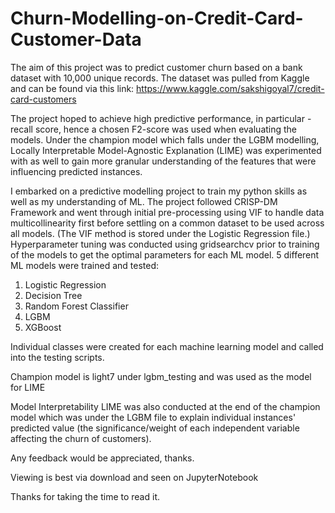 # Churn-Modelling-on-Credit-Card-Customer-Data

The aim of this project was to predict customer churn based on a bank dataset with 10,000 unique records.
The dataset was pulled from Kaggle and can be found via this link: https://www.kaggle.com/sakshigoyal7/credit-card-customers

The project hoped to achieve high predictive performance, in particular - recall score, hence a chosen F2-score was used when evaluating the models.
Under the champion model which falls under the LGBM modelling, Locally Interpretable Model-Agnostic Explanation (LIME) was experimented with as well to gain
more granular understanding of the features that were influencing predicted instances.

I embarked on a predictive modelling project to train my python skills as well as my understanding of ML.
The project followed CRISP-DM Framework and went through initial pre-processing using VIF to handle data multicollinearity first before settling on a common dataset to be used across all models.
(The VIF method is stored under the Logistic Regression file.)
Hyperparameter tuning was conducted using gridsearchcv prior to training of the models to get the optimal parameters for each ML model.
5 different ML models were trained and tested:
1) Logistic Regression
2) Decision Tree
3) Random Forest Classifier
4) LGBM
5) XGBoost

Individual classes were created for each machine learning model and called into the testing scripts.

Champion model is light7 under lgbm_testing and was used as the model for LIME

Model Interpretability
LIME was also conducted at the end of the champion model which was under the LGBM file to explain individual instances' predicted value (the significance/weight of each independent variable affecting the churn of customers).

Any feedback would be appreciated, thanks.

Viewing is best via download and seen on JupyterNotebook

Thanks for taking the time to read it.
